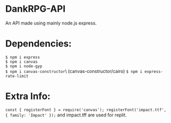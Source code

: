# DankRPG-API
An API made using mainly node.js express.

# Dependencies:
```$ npm i express```\
```$ npm i canvas```\
```$ npm i node-gyp```\
```$ npm i canvas-constructor```\ (canvas-constructor/cairo)
```$ npm i express-rate-limit```

# Extra Info:

`const { registerFont } = require('canvas');
registerFont('impact.ttf', { family: 'Impact' });`
and impact.tff are used for replit.
